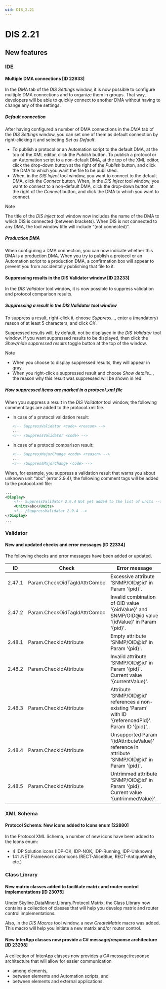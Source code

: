 ```yaml
---
uid: DIS_2.21
---
```


# DIS 2.21

## New features

### IDE

#### Multiple DMA connections \[ID 22933\]

In the *DMA* tab of the *DIS Settings* window, it is now possible to configure multiple DMA connections and to organize them in groups. That way, developers will be able to quickly connect to another DMA without having to change any of the settings.

##### Default connection

After having configured a number of DMA connections in the *DMA* tab of the *DIS Settings* window, you can set one of them as default connection by right-clicking it and selecting *Set as Default*.

- To publish a protocol or an Automation script to the default DMA, at the top of the XML editor, click the *Publish* button. To publish a protocol or an Automation script to a non-default DMA, at the top of the XML editor, click the drop-down button at the right of the *Publish* button, and click the DMA to which you want the file to be published.
- When, in the *DIS Inject* tool window, you want to connect to the default DMA, click the *Connect* button. When, in the *DIS Inject* tool window, you want to connect to a non-default DMA, click the drop-down button at the right of the *Connect* button, and click the DMA to which you want to connect.

> [!NOTE]
> The title of the *DIS Inject* tool window now includes the name of the DMA to which DIS is connected (between brackets). When DIS is not connected to any DMA, the tool window title will include “(not connected)”.

##### Production DMA

When configuring a DMA connection, you can now indicate whether this DMA is a production DMA. When you try to publish a protocol or an Automation script to a production DMA, a confirmation box will appear to prevent you from accidentally publishing that file to it.

#### Suppressing results in the DIS Validator window \[ID 23233\]

In the *DIS Validator* tool window, it is now possible to suppress validation and protocol comparison results.

##### Suppressing a result in the DIS Validator tool window

To suppress a result, right-click it, choose *Suppress...*, enter a (mandatory) reason of at least 5 characters, and click *OK*.

Suppressed results will, by default, not be displayed in the *DIS Validator* tool window. If you want suppressed results to be displayed, then click the *Show/hide suppressed results* toggle button at the top of the window.

> [!NOTE]
>
> - When you choose to display suppressed results, they will appear in gray.
> - When you right-click a suppressed result and choose *Show details...*, the reason why this result was suppressed will be shown in red.

##### How suppressed items are marked in a protocol.xml file

When you suppress a result in the *DIS Validator* tool window, the following comment tags are added to the protocol.xml file.

- In case of a protocol validation result:

    ```xml
    <!-- SuppressValidator <code> <reason> -->
    ...
    <!-- /SuppressValidator <code> -->
    ```

- In case of a protocol comparison result:

    ```xml
    <!-- SuppressMajorChange <code> <reason> -->
    ...
    <!-- /SuppressMajorChange <code> -->
    ```

When, for example, you suppress a validation result that warns you about unknown unit “abc” (error 2.9.4), the following comment tags will be added to the protocol.xml file:

```xml
...
<Display>
    <!-- SuppressValidator 2.9.4 Not yet added to the list of units -->
    <Units>abc</Units>
    <!-- /SuppressValidator 2.9.4 -->
</Display>
...
```

### Validator

#### New and updated checks and error messages \[ID 22334\]

The following checks and error messages have been added or updated.

| ID     | Check                        | Error message                                                                                             |
|--------|------------------------------|-----------------------------------------------------------------------------------------------------------|
| 2.47.1 | Param.CheckOidTagIdAttrCombo | Excessive attribute 'SNMP/OID@id' in Param '{pid}'.                                                       |
| 2.47.2 | Param.CheckOidTagIdAttrCombo | Invalid combination of OID value '{oidValue}' and SNMP/OID@id value '{idValue}' in Param '{pid}'.         |
| 2.48.1 | Param.CheckIdAttribute       | Empty attribute 'SNMP/OID@id' in Param '{pid}'.                                                           |
| 2.48.2 | Param.CheckIdAttribute       | Invalid attribute 'SNMP/OID@id' in Param '{pid}'. Current value '{currentValue}'.                      |
| 2.48.3 | Param.CheckIdAttribute       | Attribute 'SNMP/OID@id' references a non-existing 'Param' with ID '{referencedPid}'. Param ID '{pid}'. |
| 2.48.4 | Param.CheckIdAttribute       | Unsupported Param '{idAttributeValue}' reference in attribute 'SNMP/OID@id' in Param '{pid}'.             |
| 2.48.5 | Param.CheckIdAttribute       | Untrimmed attribute 'SNMP/OID@id' in Param '{pid}'. Current value '{untrimmedValue}'.                     |

### XML Schema

#### Protocol Schema: New icons added to Icons enum \[22880\]

In the Protocol XML Schema, a number of new icons have been added to the Icons enum:

- 4 IDP Solution icons (IDP-OK, IDP-NOK, IDP-Running, IDP-Unknown)
- 141 .NET Framework color icons (RECT-AliceBlue, RECT-AntiqueWhite, etc.)

### Class Library

#### New matrix classes added to facilitate matrix and router control implementations \[ID 23075\]

Under Skyline.DataMiner.Library.Protocol.Matrix, the Class Library now contains a collection of classes that will help you develop matrix and router control implementations.

Also, in the *DIS Macros* tool window, a new *CreateMatrix* macro was added. This macro will help you initiate a new matrix and/or router control.

#### New InterApp classes now provide a C# message/response architecture \[ID 23298\]

A collection of InterApp classes now provides a C# message/response architecture that will allow for easier communication

- among elements,
- between elements and Automation scripts, and
- between elements and external applications.
